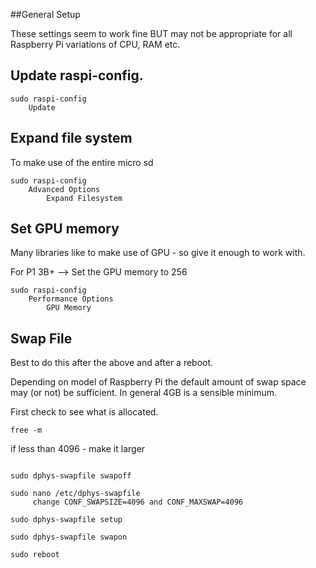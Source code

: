 ##General Setup


These settings seem to work fine BUT may not be appropriate for all Raspberry Pi variations of CPU, RAM etc.


## Update raspi-config.

```
sudo raspi-config
    Update
```

## Expand file system
To make use of the entire micro sd 

```
sudo raspi-config
    Advanced Options
        Expand Filesystem
```

## Set GPU memory
Many libraries like to make use of GPU - so give it enough to work with.

For P1 3B+ --> Set the GPU memory to 256

```
sudo raspi-config
    Performance Options
        GPU Memory       
```

##  Swap File
Best to do this after the above and after a reboot.

Depending on model of Raspberry Pi the default amount of swap space may (or not) be sufficient.
In general 4GB is a sensible minimum.

First check to see what is allocated.

```
free -m

```
if less than 4096 - make it larger

```

sudo dphys-swapfile swapoff

sudo nano /etc/dphys-swapfile
     change CONF_SWAPSIZE=4096 and CONF_MAXSWAP=4096

sudo dphys-swapfile setup

sudo dphys-swapfile swapon

sudo reboot
```
